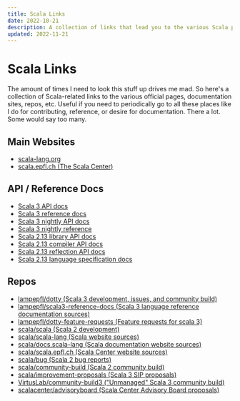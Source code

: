 ```yaml
---
title: Scala Links
date: 2022-10-21
description: A collection of links that lead you to the various Scala pages, documentations, repos, etc.
updated: 2022-11-21
---
```


# Scala Links

The amount of times I need to look this stuff up drives me mad. So here's a
collection of Scala-related links to the various official pages, documentation
sites, repos, etc. Useful if you need to periodically go to all these places
like I do for contributing, reference, or desire for documentation. There a lot.
Some would say too many.


## Main Websites

- [scala-lang.org](https://scala-lang.org/)
- [scala.epfl.ch (The Scala Center)](https://scala.epfl.ch/)

## API / Reference Docs

- [Scala 3 API docs](https://scala-lang.org/api/3.x/)
- [Scala 3 reference docs](https://docs.scala-lang.org/scala3/reference/)
- [Scala 3 nightly API docs](https://dotty.epfl.ch/api/index.html)
- [Scala 3 nightly reference](https://dotty.epfl.ch/docs/reference/index.html)
- [Scala 2.13 library API docs](https://www.scala-lang.org/files/archive/api/2.13.x/)
- [Scala 2.13 compiler API docs](https://www.scala-lang.org/api/2.13.x/scala-compiler/scala/)
- [Scala 2.13 reflection API docs](https://www.scala-lang.org/api/2.13.x/scala-reflect/scala/reflect/)
- [Scala 2.13 language specification docs](https://scala-lang.org/files/archive/spec/2.13/)

## Repos

- [lampepfl/dotty (Scala 3 development, issues, and community build)](https://github.com/lampepfl/dotty)
- [lampepfl/scala3-reference-docs (Scala 3 language reference documentation sources)](https://github.com/lampepfl/scala3-reference-docs)
- [lampepfl/dotty-feature-requests (Feature requests for scala 3)](https://github.com/lampepfl/dotty-feature-requests)
- [scala/scala (Scala 2 development)](https://github.com/scala/scala)
- [scala/scala-lang (Scala website sources)](https://github.com/scala/scala-lang)
- [scala/docs.scala-lang (Scala documentation website sources)](https://github.com/scala/docs.scala-lang)
- [scala/scala.epfl.ch (Scala Center website sources)](https://github.com/scala/scala.epfl.ch)
- [scala/bug (Scala 2 bug reports)](https://github.com/scala/bug)
- [scala/community-build (Scala 2 community build)](https://github.com/scala/community-build)
- [scala/improvement-proposals (Scala 3 SIP proposals)](https://github.com/scala/improvement-proposals)
- [VirtusLab/community-build3 ("Unmanaged" Scala 3 community build)](https://github.com/VirtusLab/community-build3)
- [scalacenter/advisoryboard (Scala Center Advisory Board proposals)](https://github.com/scalacenter/advisoryboard)
